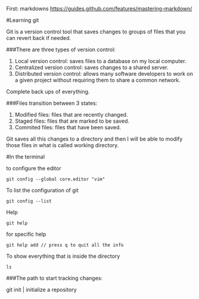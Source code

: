 First: markdowns https://guides.github.com/features/mastering-markdown/

#Learning git

Git is a version control tool that saves changes to groups of files that you can revert back if needed.

###There are three types of version control:

1. Local version control: saves files to a database on my local computer.
2. Centralized version control: saves changes to a shared server.
3. Distributed version control:  allows many software developers to work on a given project without requiring them to share a common network. 

Complete back ups of everything.

###Files transition between 3 states:
1. Modified files: files that are recently changed.
2. Staged files: files that are marked to be saved.
3. Commited files: files that have been saved.

Git saves all this changes to a directory and then I will be able to modify those files in what is called working directory.

#In the terminal

to configure the editor
```
git config --global core.editor "vim" 
```

To list the configuration of git

```
git config --list
```
Help

```
git help
```

for specific help

```
git help add // press q to quit all the info
```

To show everything that is inside the directory
```
ls
```

###The path to start tracking changes:

git init | initialize a repository

